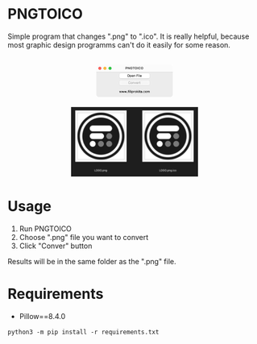 # PNGTOICO
Simple program that changes ".png" to ".ico". It is really helpful, because most graphic design programms can't do it easily for some reason.<br/>
<br/>
<p align="center">
<img src="assets/gui.png" width=30% /><br/>
<br/>
<img src="assets/result.png" width=50% />
</p>

# Usage
1. Run PNGTOICO
2. Choose ".png" file you want to convert
3. Click "Conver" button

Results will be in the same folder as the ".png" file.

# Requirements
* Pillow==8.4.0
```
python3 -m pip install -r requirements.txt
```